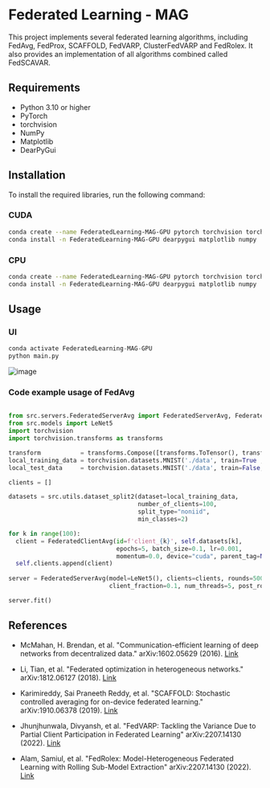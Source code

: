 # Federated Learning - MAG

This project implements several federated learning algorithms, including FedAvg, FedProx, SCAFFOLD, FedVARP, ClusterFedVARP and FedRolex. It also provides an implementation of all algorithms combined called FedSCAVAR.

## Requirements

- Python 3.10 or higher
- PyTorch
- torchvision
- NumPy
- Matplotlib
- DearPyGui

## Installation

To install the required libraries, run the following command:

### CUDA
```sh
conda create --name FederatedLearning-MAG-GPU pytorch torchvision torchaudio pytorch-cuda=11.8 -c pytorch -c nvidia
conda install -n FederatedLearning-MAG-GPU dearpygui matplotlib numpy
```

### CPU
```sh
conda create --name FederatedLearning-MAG-GPU pytorch torchvision torchaudio cpuonly -c pytorch
conda install -n FederatedLearning-MAG-GPU dearpygui matplotlib numpy
```

## Usage
### UI
```python
conda activate FederatedLearning-MAG-GPU
python main.py
```

![image](https://github.com/JakaCugalj/FederatedLearning-MAG/assets/33024213/f4256c8a-881d-43f3-8667-91e39ad49131)

### Code example usage of FedAvg

```python

from src.servers.FederatedServerAvg import FederatedServerAvg, FederatedClientAvg
from src.models import LeNet5
import torchvision
import torchvision.transforms as transforms

transform           = transforms.Compose([transforms.ToTensor(), transforms.Normalize((0.1307,), (0.3081,))])
local_training_data = torchvision.datasets.MNIST('./data', train=True , transform=transform, download=True)
local_test_data     = torchvision.datasets.MNIST('./data', train=False, transform=transform, download=True)

clients = []

datasets = src.utils.dataset_split2(dataset=local_training_data,
                                    number_of_clients=100,
                                    split_type="noniid",
                                    min_classes=2)

for k in range(100):
  client = FederatedClientAvg(id=f'client_{k}', self.datasets[k],
                              epochs=5, batch_size=0.1, lr=0.001,
                              momentum=0.0, device="cuda", parent_tag=None)
  self.clients.append(client)
        
server = FederatedServerAvg(model=LeNet5(), clients=clients, rounds=500, server_lr=1.0,
                            client_fraction=0.1, num_threads=5, post_round_callback=None, device="cuda")

server.fit()

```

## References

- McMahan, H. Brendan, et al. "Communication-efficient learning of deep networks from decentralized data." arXiv:1602.05629 (2016). [Link](https://arxiv.org/abs/1602.05629)

- Li, Tian, et al. "Federated optimization in heterogeneous networks." arXiv:1812.06127 (2018). [Link](https://arxiv.org/abs/1812.06127)

- Karimireddy, Sai Praneeth Reddy, et al. "SCAFFOLD: Stochastic controlled averaging for on-device federated learning." arXiv:1910.06378 (2019). [Link](https://arxiv.org/abs/1910.06378)

- Jhunjhunwala, Divyansh, et al. "FedVARP: Tackling the Variance Due to Partial Client Participation in Federated Learning" arXiv:2207.14130 (2022). [Link](https://arxiv.org/abs/2207.14130)

- Alam, Samiul, et al. "FedRolex: Model-Heterogeneous Federated Learning with Rolling Sub-Model Extraction" arXiv:2207.14130 (2022). [Link](https://arxiv.org/abs/2212.01548)
